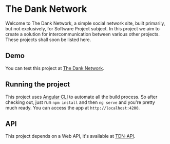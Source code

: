 # The Dank Network

Welcome to The Dank Network, a simple social network site, built primarily, but not exclusively, for Software Project subject.
In this project we aim to create a solution for intercommunication between various other projects. These projects shall soon be listed here.

## Demo

You can test this project at [The Dank Network](https://the-dank-network.herokuapp.com).

## Running the project

This project uses [Angular CLI](https://github.com/angular/angular-cli) to automate all the build process. So after checking out, just run `npm install` and then `ng serve` and you're pretty much ready. You can access the app at `http://localhost:4200`. 

## API
This project depends on a Web API, it's available at [TDN-API](https://github.com/The-Dank-Network/TDN-API).
